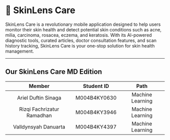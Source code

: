 # 🌟 **SkinLens Care**  
SkinLens Care is a revolutionary mobile application designed to help users monitor their skin health and detect potential skin conditions such as acne, milia, carcinoma, rosacea, eczema, and keratosis. With its AI-powered diagnostic tools, curated articles, doctor consultation features, and scan history tracking, SkinLens Care is your one-stop solution for skin health management.

---

## Our SkinLens Care MD Edition
| Member | Student ID | Path | 
| :-: | :-: | :-: | 
| Ariel Duftin Sinaga | M004B4KY0630 | Machine Learning |
| Rizqi Fachrizatur Ramadhan | M004B4KY3946 | Machine Learning |
| Valldynsyah Danuarta | M004B4KY4397 | Machine Learning |
